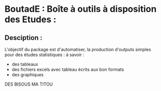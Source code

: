 # BoutadE : Boîte à outils à disposition des Etudes :

## Desciption :
L'objectif du package est d'automatiser, la production d'outputs simples pour des études
statistiques : à savoir  :
- des tableaux
- des fichiers excels avec tableau écrits aux bon formats
- des graphiques

DES BISOUS MA TITOU

